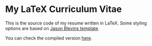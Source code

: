 My LaTeX Curriculum Vitae
=========================

This is the source code of my resume written in LaTeX. Some styling options are based on [Jason Blevins template](http://jblevins.org/projects/cv-template/).

You can check the compiled version [here](http://onurguzel.com/cv).
